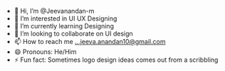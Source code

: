 - 👋 Hi, I’m @Jeevanandan-m
- 👀 I’m interested in UI UX Designing
- 🌱 I’m currently learning Designing
- 💞️ I’m looking to collaborate on UI design
- 📫 How to reach me ...jeeva.anandan10@gmail.com
- 😄 Pronouns: He/Him
- ⚡ Fun fact: Sometimes logo design ideas comes out from a scribbling

<!---
Jeevanandan-m/Jeevanandan-m is a ✨ special ✨ repository because its `README.md` (this file) appears on your GitHub profile.
You can click the Preview link to take a look at your changes.
--->
